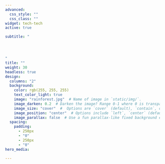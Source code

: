 ```yaml
---
advanced:
  css_style: ""
  css_class: ""
widget: tech-tech
active: true

subtitle: "




"
title: ""
weight: 30
headless: true
design:
  columns: "2"
  background:
    color: rgb(255, 255, 255)
    text_color_light: true
    image: "rainforest.jpg"  # Name of image in `static/img/`.
    image_darken: 0.2  # Darken the image? Range 0-1 where 0 is transparent and 1 is opaque.
    image_size: "cover"  #  Options are `cover` (default), `contain`, or `actual` size.
    image_position: "center"  # Options include `left`, `center` (default), or `right`.
    image_parallax: false  # Use a fun parallax-like fixed background effect? true/false
  spacing:
    padding:
      - 250px
      - "0"
      - 250px
      - "0"
hero_media:

---
```

